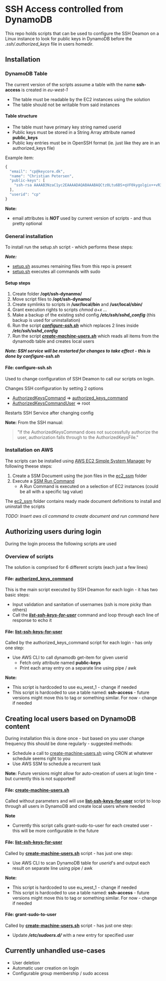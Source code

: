 # SSH Access controlled from DynamoDB
This repo holds scripts that can be used to configure the SSH Deamon on a Linux instance to look for public keys in DynamoDB before the _.ssh/.authorized_keys_ file in users homedir.

## Installation
### DynamoDB Table
The current version of the scripts assume a table with the name **ssh-access** is created in _eu-west-1_

* The table must be readable by the EC2 instances using the solution
* The table should not be writable from said instances

#### Table structure
  * The table must have primary key string named userid
  * Public keys must be stored in a String Array attribute named **public_keys**
  * Public key entries must be in OpenSSH format (ie. just like they are in an authorized_keys file)

Example item:

```javascript
{
  "email": "cp@keycore.dk",
  "name": "Christian Petersen",
  "public-keys": [
    "ssh-rsa AAAAB3NzaC1yc2EAAAADAQABAAABAQCtz0Ltu6BS+qVF0kygolgix++vR3R/ll+H07iYkpsIdOA4ByVDQdQ8Gvt7xqzZMAjo1UVP0g4g+i7bq5QbdzHcauHS0nISqr2pyrEkjkvJG3byZ1JINUW6AjZKVQSBNgArVFpmMFsQjN5MEAXSfaK9ZeiA57QO+DGvcC4Wm1JSBJnK+rqsloaLt3ucFE3Kxs65H5WWAAxTCrQHvL/siGQNkpO/F8zoFBIkyyvlt6eQC3CPPId4dPWswranneQopBlH07j19HOZcpqrWF+uuaRi1FODikAoL2O6/PuyHnW985SBcFO/GPU8pCUhMEt5Z7Cxhc80nmoOpMgDJqcRkged imported-openssh-key"
  ],
  "userid": "cp"
}
``` 

**Note:**
  * email attributes is **_NOT_** used by current version of scripts - and thus pretty optional


### General installation
To install run the setup.sh script - which performs these steps:

**_Note:_**
  * [setup.sh](setup.sh) assumes remaining files from this repo is present
  * [setup.sh](setup.sh) executes all commands with sudo

#### Setup steps
1. Create folder **/opt/ssh-dynanmo/**
1. Move script files to **/opt/ssh-dynamo/**
1. Create symlinks to scripts in **/usr/local/bin** and **/usr/local/sbin/**
1. Grant execution rights to scripts _chmod a+x ..._
1. Make a backup of the existing sshd config **_/etc/ssh/sshd_config_** (this backup is used for uninstallation)
1. Run the script **_[configure-ssh.sh](configure-ssh.sh)_** which replaces 2 lines inside **_/etc/ssh/sshd_config_**
1. Run the script **_[create-machine-users.sh](create-machine-users.sh)_** which reads all items from the dynamodb table and creates local users

**_Note: SSH service will be restarted for changes to take effect - this is done by configure-ssh.sh_**

#### File: **configure-ssh.sh**
Used to change configuration of SSH Deamon to call our scripts on login.

Changes SSH configuration by setting 2 options

* [AuthorizedKeysCommand][ssh_auth_command] => [authorized_keys_command](authorized_keys_command)
* [AuthorizedKeysCommandUser][ssh_auth_user] => root

Restarts SSH Service after changing config

**Note:** From the SSH manual:
> "If the AuthorizedKeysCommand does not successfully authorize the user, authorization falls through to the AuthorizedKeysFile."

### Installation on AWS
The scripts can be installed using [AWS EC2 Simple System Manager][ssm_main] by following theese steps:

1. Create a SSM Document using the json files in the [ec2_ssm](ec2_ssm) folder
1. Execute a [SSM Run Command][ssm_run_command]
   * A Run Command is executed on a selection of EC2 instances (could be all with a specific tag value)

The [ec2_ssm](ec2_ssm) folder contains ready made document definitions to install and uninstall the scripts

_TODO: Insert aws cli command to create document and run command here_

## Authorizing users during login
During the login process the following scripts are used
### Overview of scripts
The solution is comprised for 6 different scripts (each just a few lines)


#### File: [authorized_keys_command](authorized_keys_command)
This is the main script executed by SSH Deamon for each login - it has two basic steps:

 * Input validation and sanitation of usernames (ssh is more picky than others)
 * Call the _**[list-ssh-keys-for-user](list-ssh-keys-for-user)**_ command and loop through each line of response to echo it

#### File: **[list-ssh-keys-for-user](list-ssh-keys-for-user)**
Called by the authorized_keys_command script for each login - has only one step:
 * Use AWS CLI to call dynamodb get-item for given userid
    * Fetch only attribute named **public-keys**
    * Print each array entry on a separate line using pipe / awk

**Note:**
  * This script is hardcoded to use eu_west_1 - change if needed
  * This script is hardcoded to use a table named: **ssh-access** - future versions might move this to tag or something similar. For now - change if needed


## Creating local users based on DynamoDB content
During installation this is done once - but based on you user change frequency this should be done regularly - suggested methods:
 * Schedule a call to [create-machine-users.sh](create-machine-users.sh) using CRON at whatever schedule seems right to you
 * Use AWS SSM to schedule a recurrent task

**Note:** Future versions might allow for auto-creation of users at login time - but currently this is not supported!

#### File: **[create-machine-users.sh](create-machine-users.sh)**
Called without parameters and will use **[list-ssh-keys-for-user](list-ssh-keys-for-user)** script to loop through all users in DynamoDB and create local users where needed

**Note** 
  * Currently this script calls grant-sudo-to-user for each created user - this will be more configurable in the future

#### File: **[list-ssh-keys-for-user](list-ssh-keys-for-user)**
Called by **[create-machine-users.sh](create-machine-users.sh)** script - has just one step:
* Use AWS CLI to scan DynamoDB table for _userid_'s and output each result on separate line using pipe / awk

**Note:**
  * This script is hardcoded to use eu_west_1 - change if needed
  * This script is hardcoded to use a table named: **ssh-access** - future versions might move this to tag or something similar. For now - change if needed

#### File: **grant-sudo-to-user**
Called by **[create-machine-users.sh](create-machine-users.sh)** script - has just one step:
* Update **_/etc/sudoers.d/_** with a new entry for specified user

## Currently unhandled use-cases
* User deletion
* Automatic user creation on login
* Configurable group membership / sudo access


[ssm_main]: https://aws.amazon.com/ec2/systems-manager/
[ssm_run_command]: http://docs.aws.amazon.com/systems-manager/latest/userguide/execute-remote-commands.html
[ssh_auth_command]: https://linux.die.net/man/5/sshd_config
[ssh_auth_user]: https://linux.die.net/man/5/sshd_config









